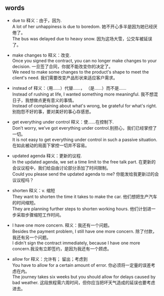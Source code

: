 ## words
* due to 释义：由于，因为.   
A lot of her unhappiness is due to boredom. 她不开心多半是因为她已经厌倦了。  
The bus was delayed due to heavy snow. 因为这场大雪，公交车被延误了。  

* make changes to 释义：改变.   
Once you signed the contract, you can no longer make changes to your decision. 一旦签了合同，你就不能改变你的决定了。  
We need to make some changes to the product's shape to meet the client's need. 我们需要改变产品形状来适应客户需求。  

* instead of 释义：（用……）代替……， （是……）而不是......    
Instead of rushing at life, I wanted something more meaningful. 我不想混日子，我想做点更有意义的事情。  
Instead of complaining about what's wrong, be grateful for what's right. 别抱怨不好的事，要对美好的事心存感恩。   

* get everything under control 释义：使……在控制下.   
Don’t worry, we’ve got everything under control.别担心，我们已经掌控了一切。  
It is not easy to get everything under control in such a passive situation. 在如此被动的局面下掌控一切并不容易。  

* updated agenda 释义：更新的议程.   
In the updated agenda, we set a time limit to the free talk part. 在更新的会议议程中，我们给自由讨论部分添加了时间限制。  
Could you please send the updated agenda to me? 你能发给我更新过的会议议程吗？  

* shorten 释义：v. 缩短     
They want to shorten the time it takes to make the car. 他们想把生产汽车的时间缩短。  
They are planning further steps to shorten working hours. 他们计划进一步采取步骤缩短工作时间。  

* I have one more concern. 释义：我还有一个问题。  
Besides the payment problem, I still have one more concern. 除了付款，我还有另一个问题。  
I didn't sign the contract immediately, because I have one more concern.我没有立即签约，是因为我还有一个顾虑。  

* allow for 释义：允许有； 留出；考虑到    
You have to allow for a certain amount of error. 你必须将一定量的误差考虑在内。  
The journey takes six weeks but you should allow for delays caused by bad weather. 这段旅程需六周时间，但你应当把坏天气造成的延误也要考虑进去。  
